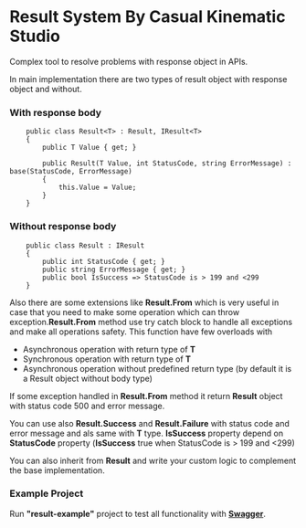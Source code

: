 # Result System By Casual Kinematic Studio

Complex tool to resolve problems with response object in APIs.

In main implementation there are two types of result object with response object and without.

### With response body
```
    public class Result<T> : Result, IResult<T>
    {
        public T Value { get; }

        public Result(T Value, int StatusCode, string ErrorMessage) : base(StatusCode, ErrorMessage)
        {
            this.Value = Value;
        }
    }
```

### Without response body
```
    public class Result : IResult
    {
        public int StatusCode { get; }
        public string ErrorMessage { get; }
        public bool IsSuccess => StatusCode is > 199 and <299 
    }
```

Also there are some extensions like **Result.From** which is very useful in case that you
need to make some operation which can throw exception.**Result.From** method use try catch block to 
handle all exceptions and make all operations safety. This function have few overloads with 

* Asynchronous operation with return type of **T**
* Synchronous operation with return type of **T**
* Asynchronous operation without predefined return type (by default it is a Result object without body type)

If some exception handled in **Result.From** method it return **Result** object with status code 500 and error message.

You can use also **Result.Success** and **Result.Failure** with status code and error message and als same with **T** type.
**IsSuccess** property depend on **StatusCode** property (**IsSuccess** true when  StatusCode is > 199 and <299)  

You can also inherit from **Result** and write your custom logic to complement the base implementation.

### Example Project

Run **"result-example"** project to test all functionality with [**Swagger**](https://swagger.io/).